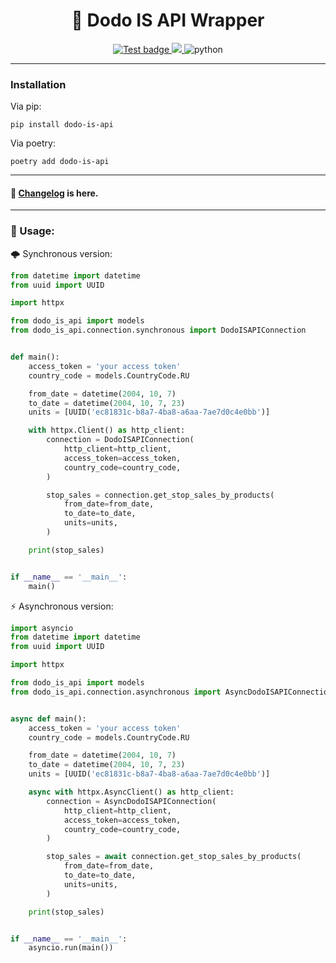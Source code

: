 <h1 align="center">
🍕 Dodo IS API Wrapper
</h1>

<p align="center">
<a href="https://github.com/goretsky-integration/dodo-is-api-python-wrapper/actions/workflows/unittest.yaml">
<img src="https://github.com/goretsky-integration/dodo-is-api-python-wrapper/actions/workflows/unittest.yaml/badge.svg" alt="Test badge">
</a>
<a href="https://codecov.io/gh/goretsky-integration/dodo-is-api-python-wrapper">
<img src="https://codecov.io/gh/goretsky-integration/dodo-is-api-python-wrapper/branch/main/graph/badge.svg?token=unzlMmAjsD"/>
</a>
<img src="https://img.shields.io/badge/python-3.11-brightgreen" alt="python">
</p>

---

### Installation

Via pip:

```shell
pip install dodo-is-api
```

Via poetry:

```shell
poetry add dodo-is-api
```

---

#### 📝 [Changelog](https://github.com/goretsky-integration/dodo-is-api-python-wrapper/blob/main/CHANGELOG.md) is here.

---

### 🧪 Usage:

🌩️ Synchronous version:

```python
from datetime import datetime
from uuid import UUID

import httpx

from dodo_is_api import models
from dodo_is_api.connection.synchronous import DodoISAPIConnection


def main():
    access_token = 'your access token'
    country_code = models.CountryCode.RU

    from_date = datetime(2004, 10, 7)
    to_date = datetime(2004, 10, 7, 23)
    units = [UUID('ec81831c-b8a7-4ba8-a6aa-7ae7d0c4e0bb')]

    with httpx.Client() as http_client:
        connection = DodoISAPIConnection(
            http_client=http_client,
            access_token=access_token,
            country_code=country_code,
        )

        stop_sales = connection.get_stop_sales_by_products(
            from_date=from_date,
            to_date=to_date,
            units=units,
        )

    print(stop_sales)


if __name__ == '__main__':
    main()
```

⚡️ Asynchronous version:

```python
import asyncio
from datetime import datetime
from uuid import UUID

import httpx

from dodo_is_api import models
from dodo_is_api.connection.asynchronous import AsyncDodoISAPIConnection


async def main():
    access_token = 'your access token'
    country_code = models.CountryCode.RU

    from_date = datetime(2004, 10, 7)
    to_date = datetime(2004, 10, 7, 23)
    units = [UUID('ec81831c-b8a7-4ba8-a6aa-7ae7d0c4e0bb')]

    async with httpx.AsyncClient() as http_client:
        connection = AsyncDodoISAPIConnection(
            http_client=http_client,
            access_token=access_token,
            country_code=country_code,
        )

        stop_sales = await connection.get_stop_sales_by_products(
            from_date=from_date,
            to_date=to_date,
            units=units,
        )

    print(stop_sales)


if __name__ == '__main__':
    asyncio.run(main())
```
